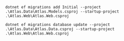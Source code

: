 ﻿`dotnet ef migrations add Initial --project .\Atlas.Data\Atlas.Models.csproj --startup-project .\Atlas.Web\Atlas.Web.csproj`

`dotnet ef migrations database update --project .\Atlas.Data\Atlas.Data.csproj --startup-project .\Atlas.Web\Atlas.Web.csproj`